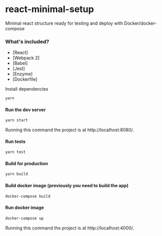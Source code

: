 # react-minimal-setup
Minimal react structure ready for testing and deploy with Docker/docker-compose 


### What's included?

* [React]
* [Webpack 2]
* [Babel]
* [Jest]
* [Enzyme]
* [Dockerfile]

Install dependencies

```bash
yarn 
```

#### Run the dev server

```bash
yarn start
```
Running this command the project is at http://localhost:8080/.


#### Run tests

```bash
yarn test
```

#### Build for production

```bash
yarn build
```

#### Build docker image (previously you need to build the app)

```bash
docker-compose build
```

#### Run docker image

```bash
docker-compose up
```
Running this command the project is at http://localhost:4000/.
